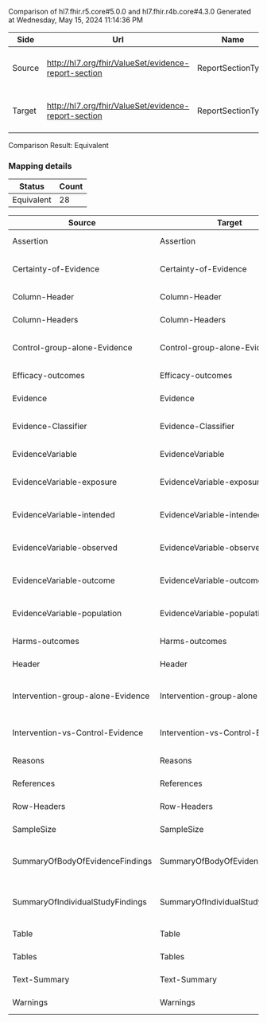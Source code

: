 Comparison of hl7.fhir.r5.core#5.0.0 and hl7.fhir.r4b.core#4.3.0
Generated at Wednesday, May 15, 2024 11:14:36 PM

| Side | Url | Name | Title | Description |
| --- | --- | --- | --- | --- |
| Source | http://hl7.org/fhir/ValueSet/evidence-report-section | ReportSectionType | Report Section Type | Evidence Report Section Type. |
| Target | http://hl7.org/fhir/ValueSet/evidence-report-section | ReportSectionType | ReportSectionType | Evidence Report Section Type. |


Comparison Result: Equivalent


### Mapping details

| Status | Count |
| ------ | ----- |
Equivalent | 28 |


| Source | Target | Status | Message |
| ------ | ------ | ------ | ------- |
| Assertion | Assertion | Equivalent | R5 `Assertion` is equivalent to R4B `Assertion`. |
| Certainty-of-Evidence | Certainty-of-Evidence | Equivalent | R5 `Certainty-of-Evidence` is equivalent to R4B `Certainty-of-Evidence`. |
| Column-Header | Column-Header | Equivalent | R5 `Column-Header` is equivalent to R4B `Column-Header`. |
| Column-Headers | Column-Headers | Equivalent | R5 `Column-Headers` is equivalent to R4B `Column-Headers`. |
| Control-group-alone-Evidence | Control-group-alone-Evidence | Equivalent | R5 `Control-group-alone-Evidence` is equivalent to R4B `Control-group-alone-Evidence`. |
| Efficacy-outcomes | Efficacy-outcomes | Equivalent | R5 `Efficacy-outcomes` is equivalent to R4B `Efficacy-outcomes`. |
| Evidence | Evidence | Equivalent | R5 `Evidence` is equivalent to R4B `Evidence`. |
| Evidence-Classifier | Evidence-Classifier | Equivalent | R5 `Evidence-Classifier` is equivalent to R4B `Evidence-Classifier`. |
| EvidenceVariable | EvidenceVariable | Equivalent | R5 `EvidenceVariable` is equivalent to R4B `EvidenceVariable`. |
| EvidenceVariable-exposure | EvidenceVariable-exposure | Equivalent | R5 `EvidenceVariable-exposure` is equivalent to R4B `EvidenceVariable-exposure`. |
| EvidenceVariable-intended | EvidenceVariable-intended | Equivalent | R5 `EvidenceVariable-intended` is equivalent to R4B `EvidenceVariable-intended`. |
| EvidenceVariable-observed | EvidenceVariable-observed | Equivalent | R5 `EvidenceVariable-observed` is equivalent to R4B `EvidenceVariable-observed`. |
| EvidenceVariable-outcome | EvidenceVariable-outcome | Equivalent | R5 `EvidenceVariable-outcome` is equivalent to R4B `EvidenceVariable-outcome`. |
| EvidenceVariable-population | EvidenceVariable-population | Equivalent | R5 `EvidenceVariable-population` is equivalent to R4B `EvidenceVariable-population`. |
| Harms-outcomes | Harms-outcomes | Equivalent | R5 `Harms-outcomes` is equivalent to R4B `Harms-outcomes`. |
| Header | Header | Equivalent | R5 `Header` is equivalent to R4B `Header`. |
| Intervention-group-alone-Evidence | Intervention-group-alone-Evidence | Equivalent | R5 `Intervention-group-alone-Evidence` is equivalent to R4B `Intervention-group-alone-Evidence`. |
| Intervention-vs-Control-Evidence | Intervention-vs-Control-Evidence | Equivalent | R5 `Intervention-vs-Control-Evidence` is equivalent to R4B `Intervention-vs-Control-Evidence`. |
| Reasons | Reasons | Equivalent | R5 `Reasons` is equivalent to R4B `Reasons`. |
| References | References | Equivalent | R5 `References` is equivalent to R4B `References`. |
| Row-Headers | Row-Headers | Equivalent | R5 `Row-Headers` is equivalent to R4B `Row-Headers`. |
| SampleSize | SampleSize | Equivalent | R5 `SampleSize` is equivalent to R4B `SampleSize`. |
| SummaryOfBodyOfEvidenceFindings | SummaryOfBodyOfEvidenceFindings | Equivalent | R5 `SummaryOfBodyOfEvidenceFindings` is equivalent to R4B `SummaryOfBodyOfEvidenceFindings`. |
| SummaryOfIndividualStudyFindings | SummaryOfIndividualStudyFindings | Equivalent | R5 `SummaryOfIndividualStudyFindings` is equivalent to R4B `SummaryOfIndividualStudyFindings`. |
| Table | Table | Equivalent | R5 `Table` is equivalent to R4B `Table`. |
| Tables | Tables | Equivalent | R5 `Tables` is equivalent to R4B `Tables`. |
| Text-Summary | Text-Summary | Equivalent | R5 `Text-Summary` is equivalent to R4B `Text-Summary`. |
| Warnings | Warnings | Equivalent | R5 `Warnings` is equivalent to R4B `Warnings`. |

